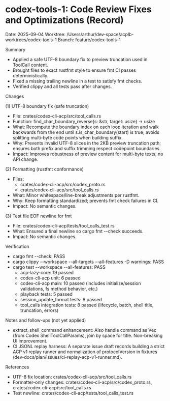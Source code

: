 # codex-tools-1: Code Review Fixes and Optimizations (Record)

Date: 2025-09-04
Worktree: /Users/arthur/dev-space/acplb-worktrees/codex-tools-1
Branch: feature/codex-tools-1

Summary

- Applied a safe UTF-8 boundary fix to preview truncation used in ToolCall content.
- Brought files to exact rustfmt style to ensure fmt CI passes deterministically.
- Fixed a missing trailing newline in a test to satisfy fmt checks.
- Verified clippy and all tests pass after changes.

Changes

(1) UTF-8 boundary fix (safe truncation)

- File: crates/codex-cli-acp/src/tool_calls.rs
- Function: find_char_boundary_reverse(s: &str, target: usize) -> usize
- What: Recompute the boundary index on each loop iteration and walk backwards from the end until s.is_char_boundary(start) is true; avoids splitting multi-byte code points when building suffix.
- Why: Prevents invalid UTF-8 slices in the 2KB preview truncation path; ensures both prefix and suffix trimming respect codepoint boundaries.
- Impact: Improves robustness of preview content for multi-byte texts; no API change.

(2) Formatting (rustfmt conformance)

- Files:
    - crates/codex-cli-acp/src/codex_proto.rs
    - crates/codex-cli-acp/src/tool_calls.rs
- What: Minor whitespace/line-break adjustments per rustfmt.
- Why: Keep formatting standardized; prevents fmt check failures in CI.
- Impact: No semantic changes.

(3) Test file EOF newline for fmt

- File: crates/codex-cli-acp/tests/tool_calls_test.rs
- What: Ensured a final newline so cargo fmt --check succeeds.
- Impact: No semantic changes.

Verification

- cargo fmt --check: PASS
- cargo clippy --workspace --all-targets --all-features -D warnings: PASS
- cargo test --workspace --all-features: PASS
    - acp-lazy-core: 19 passed
    - codex-cli-acp unit: 6 passed
    - codex-cli-acp main: 10 passed (includes initialize/session validations, fs method behavior, etc.)
    - playback tests: 5 passed
    - session_update_format tests: 8 passed
    - tool_calls integration tests: 8 passed (lifecycle, batch, shell title, truncation, errors)

Notes and follow-ups (not yet applied)

- extract_shell_command enhancement: Also handle command as Vec<String> (from Codex ShellToolCallParams), join by space for title. Non-breaking UI improvement.
- CI JSONL replay harness: A separate issue draft records building a strict ACP v1 replay runner and normalization of protocolVersion in fixtures (dev-docs/plan/issues/ci-replay-acp-v1-runner.md).

References

- UTF-8 fix location: crates/codex-cli-acp/src/tool_calls.rs
- Formatter-only changes: crates/codex-cli-acp/src/codex_proto.rs, crates/codex-cli-acp/src/tool_calls.rs
- Test newline: crates/codex-cli-acp/tests/tool_calls_test.rs
